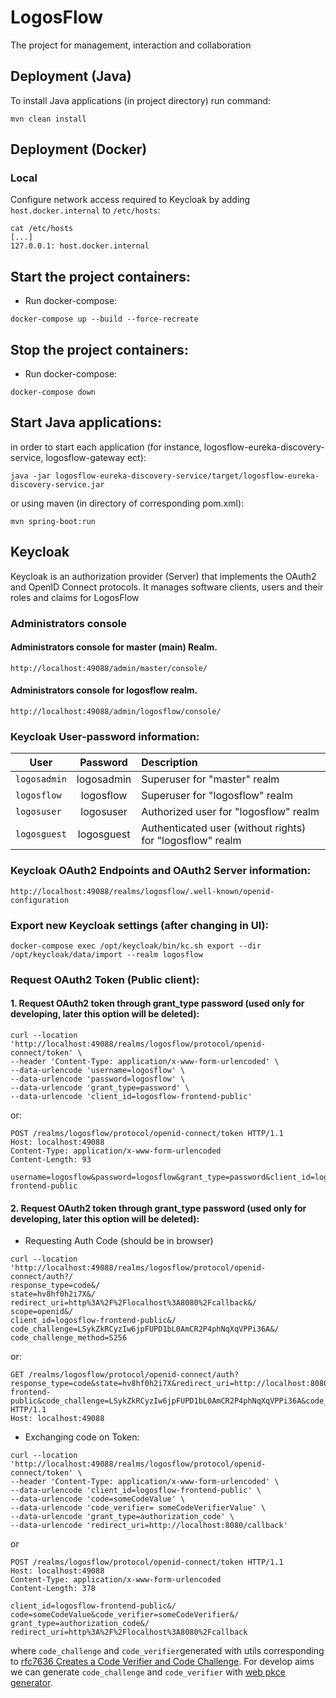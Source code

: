 # LogosFlow
The project for management, interaction and collaboration

## Deployment (Java)

To install Java applications (in project directory) run command:
```shell
mvn clean install
```

## Deployment (Docker)

### Local

Configure network access required to Keycloak by adding `host.docker.internal` to `/etc/hosts`:
```shell
cat /etc/hosts
[...]
127.0.0.1: host.docker.internal
```
## Start the project containers:
- Run docker-compose:
```shell
docker-compose up --build --force-recreate
```

## Stop the project containers:
- Run docker-compose:
```shell
docker-compose down
```

## Start Java applications:

in order to start each application (for instance, logosflow-eureka-discovery-service,  logosflow-gateway ect):

```shell
java -jar logosflow-eureka-discovery-service/target/logosflow-eureka-discovery-service.jar
```

or using maven (in directory of corresponding pom.xml):

```shell
mvn spring-boot:run
```


## Keycloak

Keycloak is an authorization provider (Server) that implements the OAuth2 and OpenID Connect protocols. It manages
software clients, users and their roles and claims for LogosFlow

### Administrators console

#### Administrators console for master (main) Realm.

```shell
http://localhost:49088/admin/master/console/
```

#### Administrators console for logosflow realm.

```shell
http://localhost:49088/admin/logosflow/console/
```

### Keycloak User-password information:

| User         |  Password  | Description                                               |
|--------------|:----------:|:----------------------------------------------------------|
| `logosadmin` | logosadmin | Superuser for "master" realm                              |
| `logosflow`  | logosflow  | Superuser for "logosflow" realm                           |
| `logosuser`  | logosuser  | Authorized user for "logosflow" realm                     |
| `logosguest` | logosguest | Authenticated user (without rights) for "logosflow" realm |

### Keycloak OAuth2 Endpoints and OAuth2 Server information:

```shell
http://localhost:49088/realms/logosflow/.well-known/openid-configuration
```

### Export new Keycloak settings (after changing in UI):
```shell
docker-compose exec /opt/keycloak/bin/kc.sh export --dir /opt/keycloak/data/import --realm logosflow
```

### Request OAuth2 Token (Public client):

#### 1. Request OAuth2 token through grant_type password (used only for developing, later this option will be deleted):

```shell
curl --location 'http://localhost:49088/realms/logosflow/protocol/openid-connect/token' \
--header 'Content-Type: application/x-www-form-urlencoded' \
--data-urlencode 'username=logosflow' \
--data-urlencode 'password=logosflow' \
--data-urlencode 'grant_type=password' \
--data-urlencode 'client_id=logosflow-frontend-public'
```

or:
```shell
POST /realms/logosflow/protocol/openid-connect/token HTTP/1.1
Host: localhost:49088
Content-Type: application/x-www-form-urlencoded
Content-Length: 93

username=logosflow&password=logosflow&grant_type=password&client_id=logosflow-frontend-public
```

#### 2. Request OAuth2 token through grant_type password (used only for developing, later this option will be deleted):

- Requesting Auth Code (should be in browser)
```shell
curl --location 'http://localhost:49088/realms/logosflow/protocol/openid-connect/auth?/
response_type=code&/
state=hv8hf0h2i7X&/
redirect_uri=http%3A%2F%2Flocalhost%3A8080%2Fcallback&/
scope=openid&/
client_id=logosflow-frontend-public&/
code_challenge=LSykZkRCyzIw6jpFUPD1bL0AmCR2P4phNqXqVPPi36A&/
code_challenge_method=S256
```

or:

```shell
GET /realms/logosflow/protocol/openid-connect/auth?response_type=code&state=hv8hf0h2i7X&redirect_uri=http://localhost:8080/callback&scope=openid&client_id=logosflow-frontend-public&code_challenge=LSykZkRCyzIw6jpFUPD1bL0AmCR2P4phNqXqVPPi36A&code_challenge_method=S256 HTTP/1.1
Host: localhost:49088
```
- Exchanging code on Token:

```shell
curl --location 'http://localhost:49088/realms/logosflow/protocol/openid-connect/token' \
--header 'Content-Type: application/x-www-form-urlencoded' \
--data-urlencode 'client_id=logosflow-frontend-public' \
--data-urlencode 'code=someCodeValue' \
--data-urlencode 'code_verifier= someCodeVerifierValue' \
--data-urlencode 'grant_type=authorization_code' \
--data-urlencode 'redirect_uri=http://localhost:8080/callback'
```

or

```shell
POST /realms/logosflow/protocol/openid-connect/token HTTP/1.1
Host: localhost:49088
Content-Type: application/x-www-form-urlencoded
Content-Length: 378

client_id=logosflow-frontend-public&/
code=someCodeValue&code_verifier=someCodeVerifier&/
grant_type=authorization_code&/
redirect_uri=http%3A%2F%2Flocalhost%3A8080%2Fcallback
```

where `code_challenge` and `code_verifier`generated with utils corresponding to [rfc7636 Creates a Code Verifier and Code Challenge](https://www.rfc-editor.org/rfc/rfc7636#page-8).
For develop aims we can generate `code_challenge` and `code_verifier` with [web pkce generator](https://tonyxu-io.github.io/pkce-generator/).
